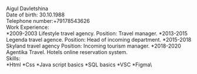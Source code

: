 Aigul Davletshina\
Date of birth: 30.10.1988\
Telephone number:+79178543626\
Work Experience: \
*2009-2003 Lifestyle travel agency. Position: Travel manager.
*2013-2015 Legenda travel agence. Position: Head of incoming department.
*2015-2018 Skyland travel agency Position: Incoming tourism manager.
*2018-2020 Agentika Travel. Hotels online reservation system.\
Skills: \
*Html
*Css
*Java script basics
*SQL basics
*VSC
*Figma\




